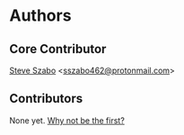 # Authors

## Core Contributor

[Steve Szabo](https://github.com/laszlo462) &lt;sszabo462@protonmail.com&gt;

## Contributors

None yet. [Why not be the first?](CONTRIBUTING.md)
